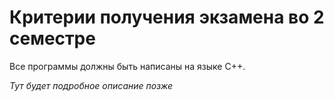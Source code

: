 # Критерии получения экзамена во 2 семестре

Все программы должны быть написаны на языке С++.

_Тут будет подробное описание позже_